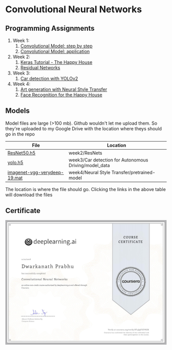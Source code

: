 # Convolutional Neural Networks

## Programming Assignments

1. Week 1:
	1. [Convolutional Model: step by step](https://github.com/pdwarkanath/dl-coursera/blob/master/004%20Convolutional%20Neural%20Networks/week1/Convolution%20model%20-%20Step%20by%20Step%20-%20v2.ipynb)
	2. [Convolutional Model: application](https://github.com/pdwarkanath/dl-coursera/blob/master/004%20Convolutional%20Neural%20Networks/week1/Convolution%20model%20-%20Application%20-%20v1.ipynb)
2. Week 2:
	1. [Keras Tutorial - The Happy House](https://github.com/pdwarkanath/dl-coursera/tree/master/004%20Convolutional%20Neural%20Networks/week2/KerasTutorial)
	2. [Residual Networks](https://github.com/pdwarkanath/dl-coursera/tree/master/004%20Convolutional%20Neural%20Networks/week2/ResNets)
3. Week 3:
	1. [Car detection with YOLOv2](https://github.com/pdwarkanath/dl-coursera/tree/master/004%20Convolutional%20Neural%20Networks/week3/Car%20detection%20for%20Autonomous%20Driving)
4. Week 4:
	1. [Art generation with Neural Style Transfer](https://github.com/pdwarkanath/dl-coursera/tree/master/004%20Convolutional%20Neural%20Networks/week4/Neural%20Style%20Transfer)
	2. [Face Recognition for the Happy House](https://github.com/pdwarkanath/dl-coursera/tree/master/004%20Convolutional%20Neural%20Networks/week4/Face%20Recognition)
	

## Models

Model files are large (>100 mb). Github wouldn't let me upload them. So they're uploaded to my Google Drive with the location where theys should go in the repo

File | Location 
---|---
[ResNet50.h5](https://drive.google.com/open?id=1H-54PFXoln5yRaRddG0VvJIjrOWHJWC6) | week2/ResNets
[yolo.h5](https://drive.google.com/open?id=1yM1LKVIBplcGUULsWP6m9-eWBocwl-yD) | week3/Car detection for Autonomous Driving/model_data
[imagenet-vgg-verydeep-19.mat](https://drive.google.com/open?id=1d8HFpVTS8gor6AiaPIgaQrfImI6rEQ3S) | week4/Neural Style Transfer/pretrained-model

The location is where the file should go. Clicking the links in the above table will download the files

## Certificate

![](/certificates/Convolutional-Neural-Networks-Certificate.jpg)
